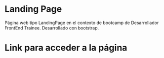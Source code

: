# Landing Page
Página web tipo LandingPage en el contexto de bootcamp de Desarrollador FrontEnd Trainee. 
Desarrollado con bootstrap.

# Link para acceder a la página

